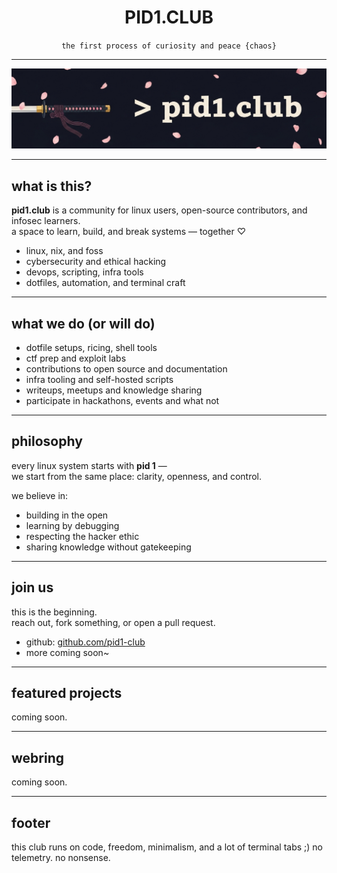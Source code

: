 <h1 align="center">PID1.CLUB</h1>
<p align="center"><code>the first process of curiosity and peace {chaos}</code></p>

---

![banner](assets/banner.png)

---
## what is this?

**pid1.club** is a community for linux users, open-source contributors, and infosec learners.  
a space to learn, build, and break systems — together ♡

- linux, nix, and foss
- cybersecurity and ethical hacking
- devops, scripting, infra tools
- dotfiles, automation, and terminal craft

---

## what we do (or will do)

- dotfile setups, ricing, shell tools  
- ctf prep and exploit labs  
- contributions to open source and documentation  
- infra tooling and self-hosted scripts  
- writeups, meetups and knowledge sharing
- participate in hackathons, events and what not

---

## philosophy

every linux system starts with **pid 1** —  
we start from the same place: clarity, openness, and control.

we believe in:

- building in the open  
- learning by debugging  
- respecting the hacker ethic  
- sharing knowledge without gatekeeping

---

## join us

this is the beginning.  
reach out, fork something, or open a pull request.

- github: [github.com/pid1-club](https://github.com/pid1-club)  
- more coming soon~

---

## featured projects

coming soon.

---

## webring

coming soon.

---

## footer

this club runs on code, freedom, minimalism, and a lot of terminal tabs ;) 
no telemetry. no nonsense.



